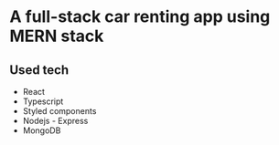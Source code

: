 # A full-stack car renting app using MERN stack

## Used tech
- React
- Typescript
- Styled components
- Nodejs - Express
- MongoDB